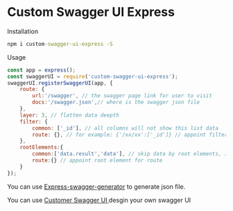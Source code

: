 # Custom Swagger UI Express

Installation

```cmd
npm i custom-swagger-ui-express -S
```

Usage

```javascript
const app = express();
const swaggerUI = require('custom-swagger-ui-express');
swaggerUI.registerSwaggerUI(app, {
    route: {
    	url:'/swagger', // the swagger page link for user to visit
    	docs:'/swagger.json',// where is the swagger json file
    },
    layer: 3, // flatten data deepth
    filter: {
        common: ['_id'], // all columns will not show this list data
        route: {}, // for example: {'/xx/xx':['_id']} // appoint filter for route
    },
    rootElements:{
    	common:['data.result','data'], // skip data by root elements, in this list they has their own priority, the first is higher after, once find root element, it will not to find the next one
    	route:{} // appoint root element for route
    }
});
```
You can use [Express-swagger-generator](https://www.npmjs.com/package/express-swagger-generator) to generate json file.

You can use [Customer Swagger UI ](https://github.com/Cendeal/customer-swagger-ui.git) desgin your own swagger UI
